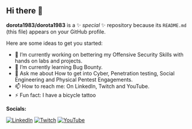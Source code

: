 ## Hi there 👋

**dorota1983/dorota1983** is a ✨ _special_ ✨ repository because its `README.md` (this file) appears on your GitHub profile.

Here are some ideas to get you started:

- 🔭 I’m currently working on bettering my Offensive Security Skills with hands on labs and projects.
- 🌱 I’m currently learning Bug Bounty.
- 💬 Ask me about How to get into Cyber, Penetration testing, Social Engineering and Physical Pentest Engagements.
- 📫 How to reach me: On LinkedIn, Twitch and YouTube.
- ⚡ Fun fact: I have a bicycle tattoo


**Socials:**

[![LinkedIn](https://img.shields.io/badge/LinkedIn-%230077B5.svg?logo=linkedin&logoColor=white)](https://www.linkedin.com/in/dorota-kozlowska/) [![Twitch](https://img.shields.io/badge/Twitch-%239146FF.svg?logo=Twitch&logoColor=white)](https://twitch.tv/womaninredpresents) [![YouTube](https://img.shields.io/badge/YouTube-%23FF0000.svg?logo=YouTube&logoColor=white)](https://www.youtube.com/@womaninredpresents)
